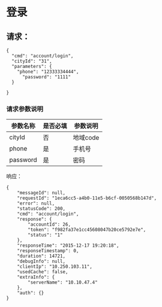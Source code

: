 # 登录

## 请求：

```
{
  "cmd": "account/login",
  "cityId": "31",
  "parameters": {
    "phone": "12333334444",
      "password": "1111"
  }

}
```

### 请求参数说明

| 参数名称 | 是否必填 | 参数说明 |
| --- | --- | --- |
| cityId | 否 | 地域code |
| phone | 是 | 手机号 |
| password | 是 | 密码 |

响应：

```
{
    "messageId": null,
    "requestId": "1eca6cc5-a4b0-11e5-b6cf-0050568b147d",
    "error": null,
    "statusCode": 200,
    "cmd": "account/login",
    "response": {
        "accountId": 26,
        "token": "f982fa37e1cc45608047b20ce5792e7e",
        "status": "1"
    },
    "responseTime": "2015-12-17 19:20:18",
    "responseTimestamp": 0,
    "duration": 14721,
    "debugInfo": null,
    "clientIp": "10.250.103.11",
    "usedCache": false,
    "extraInfo": {
        "serverName": "10.10.47.4"
    },
    "auth": {}
}
```



